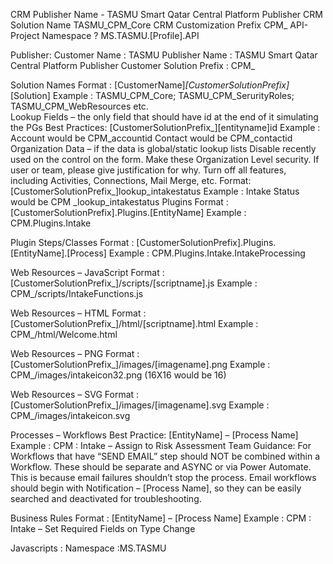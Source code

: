 CRM Publisher Name -
TASMU Smart Qatar Central Platform Publisher
CRM Solution Name 
TASMU_CPM_Core
CRM Customization Prefix
CPM_
API- Project Namespace ?
MS.TASMU.[Profile].API

Publisher:
Customer Name : TASMU
Publisher Name : TASMU Smart Qatar Central Platform Publisher
Customer Solution Prefix : CPM_

Solution Names
Format : [CustomerName]_[CustomerSolutionPrefix]_[Solution]
Example : TASMU_CPM_Core; TASMU_CPM_SerurityRoles; TASMU_CPM_WebResources etc.  
Lookup Fields – the only field that should have id at the end of it simulating the PGs
Best Practices:  [CustomerSolutionPrefix_][entityname]id
Example :
Account would be CPM_accountid
Contact would be CPM_contactid
 Organization Data – if the data is global/static lookup lists
Disable recently used on the control on the form.
Make these Organization Level security.  If user or team, please give justification for why. 
Turn off all features, including Activities, Connections, Mail Merge, etc. 
Format:  [CustomerSolutionPrefix_]lookup_intakestatus
Example :
Intake Status would be CPM _lookup_intakestatus
Plugins
Format : [CustomerSolutionPrefix].Plugins.[EntityName]
Example : CPM.Plugins.Intake

 
Plugin Steps/Classes
Format : [CustomerSolutionPrefix].Plugins.[EntityName].[Process]
Example : CPM.Plugins.Intake.IntakeProcessing

 
Web Resources – JavaScript
Format : [CustomerSolutionPrefix_]/scripts/[scriptname].js
Example : CPM_/scripts/IntakeFunctions.js

 
Web Resources – HTML
Format : [CustomerSolutionPrefix_]/html/[scriptname].html
Example : CPM_/html/Welcome.html

 
Web Resources – PNG
Format : [CustomerSolutionPrefix_]/images/[imagename].png
Example : CPM_/images/intakeicon32.png (16X16 would be 16)

 
Web Resources – SVG
Format : [CustomerSolutionPrefix_]/images/[imagename].svg
Example : CPM_/images/intakeicon.svg

 
Processes – Workflows
Best Practice:  [EntityName] – [Process Name]
Example : CPM :  Intake – Assign to Risk Assessment Team
Guidance:
For Workflows that have “SEND EMAIL” step should NOT be combined within a Workflow.  These should be separate and ASYNC or via Power Automate.  This is because email failures shouldn’t stop the process.
Email workflows should begin with Notification – [Process Name], so they can be easily searched and deactivated for troubleshooting.  

 
Business Rules
Format : [EntityName] – [Process Name]
Example : CPM :  Intake – Set Required Fields on Type Change

Javascripts :
Namespace :MS.TASMU

